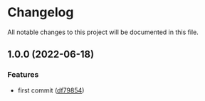 # Changelog

All notable changes to this project will be documented in this file.

## 1.0.0 (2022-06-18)


### Features

* first commit ([df79854](https://github.com/Syneki/terraform-k8s-rbac/commit/df79854cce81c56b318acd36be8b982ef865312b))
